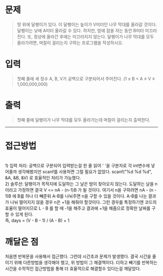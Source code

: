 # 문제
> 땅 위에 달팽이가 있다. 이 달팽이는 높이가 V미터인 나무 막대를 올라갈 것이다.
달팽이는 낮에 A미터 올라갈 수 있다. 하지만, 밤에 잠을 자는 동안 B미터 미끄러진다. 또, 정상에 올라간 후에는 미끄러지지 않는다.
달팽이가 나무 막대를 모두 올라가려면, 며칠이 걸리는지 구하는 프로그램을 작성하시오.

# 입력
> 첫째 줄에 세 정수 A, B, V가 공백으로 구분되어서 주어진다. (1 ≤ B < A ≤ V ≤ 1,000,000,000)

# 출력
> 첫째 줄에 달팽이가 나무 막대를 모두 올라가는데 며칠이 걸리는지 출력한다.

<hr>

# 접근방법
<br> 1) 입력 처리: 공백으로 구분되어 입력받는걸 한 줄 읽어 ' '을 구분자로 각 int변수에 넣어줄까 생각해봤지만 scanf를 사용하면 그럴 필요가 없었다. scanf("%d %d %d", &A, &B, &V) 로 효율적인 처리가 가능했다.
<br> 2) 솔루션: 달팽이가 목적지에 도달하는 그 날은 밤이 찾아오지 않는다. 도달하는 날을 n이라고 가정하면 결국 V <= nA - (n-1)B 가 될 것이다. 여기서 n을 구하려면 nA - (n - 1)B 에 B를 하나 더 빼준뒤 A-B를 나눠주면 n을 구할 수 있을 것이다. A-B를 나눈 결과가 나눠 떨어지지 않을 경우 n은 +1을 해줘야 할것이다. 그런 경우를 특정하기엔 코드의 효율이 떨어지므로 L - B 를 할 때 -1을 해주고 결과에 +1을 해줌으로 정확한 날짜를 구할 수 있게 된다.
<br>즉, days = (V - B - 1) / (A - B) + 1
# 깨달은 점
처음엔 반복문을 사용해서 접근했다. 그런데 시간초과 문제가 발생했다. 결국 시간을 줄이기 위해 다른방법을 생각해야 했고, 위 방법이 그 해결책이다. 더하고 빼기를 반복하는 시간을 수학적인 접근방법을 통해 더 효율적으로 해결할수 있다는걸 깨달았다. 
